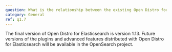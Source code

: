 ```yaml
---
question: What is the relationship between the existing Open Distro for Elasticsearch project and OpenSearch?
category: General
ref: q1.7
---
```

The final version of Open Distro for Elasticsearch is version 1.13. Future versions of the plugins and advanced features distributed with Open Distro for Elasticsearch will be available in the OpenSearch project.